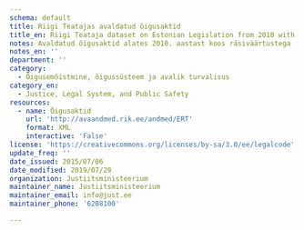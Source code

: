 ```yaml
---
schema: default
title: Riigi Teatajas avaldatud õigusaktid
title_en: Riigi Teataja dataset on Estonian Legislation from 2010 with Hash Values
notes: Avaldatud õigusaktid alates 2010. aastast koos räsiväärtustega
notes_en: ''
department: ''
category:
  - Õigusemõistmine, õigussüsteem ja avalik turvalisus
category_en:
  - Justice, Legal System, and Public Safety
resources:
  - name: Õigusaktid
    url: 'http://avaandmed.rik.ee/andmed/ERT'
    format: XML
    interactive: 'False'
license: 'https://creativecommons.org/licenses/by-sa/3.0/ee/legalcode'
update_freq: ''
date_issued: 2015/07/06
date_modified: 2019/07/29
organization: Justiitsministeerium
maintainer_name: Justiitsministeerium
maintainer_email: info@just.ee
maintainer_phone: '6208100'

---
```

